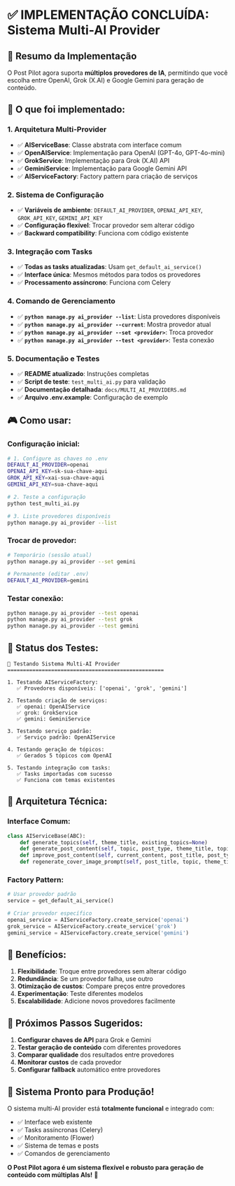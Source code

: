 # ✅ IMPLEMENTAÇÃO CONCLUÍDA: Sistema Multi-AI Provider

## 🎯 Resumo da Implementação

O Post Pilot agora suporta **múltiplos provedores de IA**, permitindo que você escolha entre OpenAI, Grok (X.AI) e Google Gemini para geração de conteúdo.

## 🚀 O que foi implementado:

### 1. Arquitetura Multi-Provider
- ✅ **AIServiceBase**: Classe abstrata com interface comum
- ✅ **OpenAIService**: Implementação para OpenAI (GPT-4o, GPT-4o-mini)
- ✅ **GrokService**: Implementação para Grok (X.AI) API
- ✅ **GeminiService**: Implementação para Google Gemini API
- ✅ **AIServiceFactory**: Factory pattern para criação de serviços

### 2. Sistema de Configuração
- ✅ **Variáveis de ambiente**: `DEFAULT_AI_PROVIDER`, `OPENAI_API_KEY`, `GROK_API_KEY`, `GEMINI_API_KEY`
- ✅ **Configuração flexível**: Trocar provedor sem alterar código
- ✅ **Backward compatibility**: Funciona com código existente

### 3. Integração com Tasks
- ✅ **Todas as tasks atualizadas**: Usam `get_default_ai_service()`
- ✅ **Interface única**: Mesmos métodos para todos os provedores
- ✅ **Processamento assíncrono**: Funciona com Celery

### 4. Comando de Gerenciamento
- ✅ **`python manage.py ai_provider --list`**: Lista provedores disponíveis
- ✅ **`python manage.py ai_provider --current`**: Mostra provedor atual
- ✅ **`python manage.py ai_provider --set <provider>`**: Troca provedor
- ✅ **`python manage.py ai_provider --test <provider>`**: Testa conexão

### 5. Documentação e Testes
- ✅ **README atualizado**: Instruções completas
- ✅ **Script de teste**: `test_multi_ai.py` para validação
- ✅ **Documentação detalhada**: `docs/MULTI_AI_PROVIDERS.md`
- ✅ **Arquivo .env.example**: Configuração de exemplo

## 🎮 Como usar:

### Configuração inicial:
```bash
# 1. Configure as chaves no .env
DEFAULT_AI_PROVIDER=openai
OPENAI_API_KEY=sk-sua-chave-aqui
GROK_API_KEY=xai-sua-chave-aqui
GEMINI_API_KEY=sua-chave-aqui

# 2. Teste a configuração
python test_multi_ai.py

# 3. Liste provedores disponíveis
python manage.py ai_provider --list
```

### Trocar de provedor:
```bash
# Temporário (sessão atual)
python manage.py ai_provider --set gemini

# Permanente (editar .env)
DEFAULT_AI_PROVIDER=gemini
```

### Testar conexão:
```bash
python manage.py ai_provider --test openai
python manage.py ai_provider --test grok
python manage.py ai_provider --test gemini
```

## 🧪 Status dos Testes:

```
🧪 Testando Sistema Multi-AI Provider
==================================================

1. Testando AIServiceFactory:
   ✅ Provedores disponíveis: ['openai', 'grok', 'gemini']

2. Testando criação de serviços:
   ✅ openai: OpenAIService
   ✅ grok: GrokService  
   ✅ gemini: GeminiService

3. Testando serviço padrão:
   ✅ Serviço padrão: OpenAIService

4. Testando geração de tópicos:
   ✅ Gerados 5 tópicos com OpenAI

5. Testando integração com tasks:
   ✅ Tasks importadas com sucesso
   ✅ Funciona com temas existentes
```

## 🔧 Arquitetura Técnica:

### Interface Comum:
```python
class AIServiceBase(ABC):
    def generate_topics(self, theme_title, existing_topics=None)
    def generate_post_content(self, topic, post_type, theme_title, topic_data=None)
    def improve_post_content(self, current_content, post_title, post_type, topic)
    def regenerate_cover_image_prompt(self, post_title, topic, theme_title, current_prompt=None)
```

### Factory Pattern:
```python
# Usar provedor padrão
service = get_default_ai_service()

# Criar provedor específico
openai_service = AIServiceFactory.create_service('openai')
grok_service = AIServiceFactory.create_service('grok')
gemini_service = AIServiceFactory.create_service('gemini')
```

## 🎯 Benefícios:

1. **Flexibilidade**: Troque entre provedores sem alterar código
2. **Redundância**: Se um provedor falha, use outro
3. **Otimização de custos**: Compare preços entre provedores
4. **Experimentação**: Teste diferentes modelos
5. **Escalabilidade**: Adicione novos provedores facilmente

## 📝 Próximos Passos Sugeridos:

1. **Configurar chaves de API** para Grok e Gemini
2. **Testar geração de conteúdo** com diferentes provedores
3. **Comparar qualidade** dos resultados entre provedores
4. **Monitorar custos** de cada provedor
5. **Configurar fallback** automático entre provedores

## 🚀 Sistema Pronto para Produção!

O sistema multi-AI provider está **totalmente funcional** e integrado com:
- ✅ Interface web existente
- ✅ Tasks assíncronas (Celery)
- ✅ Monitoramento (Flower)
- ✅ Sistema de temas e posts
- ✅ Comandos de gerenciamento

**O Post Pilot agora é um sistema flexível e robusto para geração de conteúdo com múltiplas AIs!** 🎉

